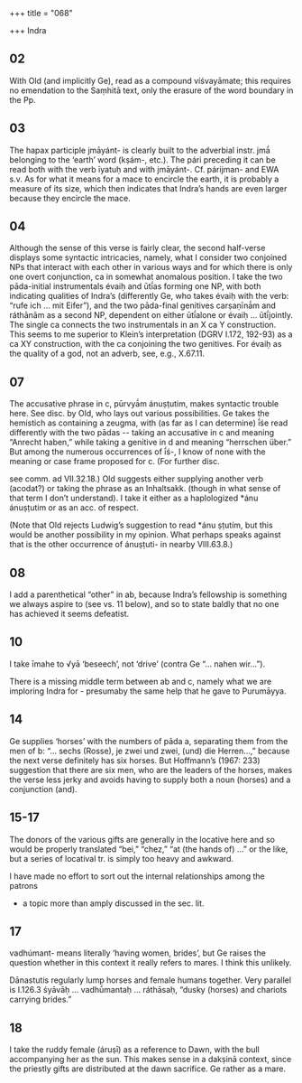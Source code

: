 +++
title = "068"

+++
Indra


## 02
With Old (and implicitly Ge), read as a compound víśvayāmate; this requires no emendation to the Saṃhitā text, only the erasure of the word boundary in the Pp.


## 03
The hapax participle jmāyánt- is clearly built to the adverbial instr. jmā́ belonging to the ‘earth’ word (kṣám-, etc.). The pári preceding it can be read both with the verb īyatuḥ and with jmāyánt-. Cf. párijman- and EWA s.v. As for what it means for a mace to encircle the earth, it is probably a measure of its size, which then indicates that Indra’s hands are even larger because they encircle the mace.


## 04
Although the sense of this verse is fairly clear, the second half-verse displays some syntactic intricacies, namely, what I consider two conjoined NPs that interact with each other in various ways and for which there is only one overt conjunction, ca in somewhat anomalous position. I take the two pāda-initial instrumentals évaiḥ and ūtī́as forming one NP, with both indicating qualities of Indra’s (differently Ge, who takes évaiḥ with the verb: “rufe ich … mit Eifer”), and the two pāda-final genitives carṣaṇīnā́m and ráthānām as a second NP, dependent on either ūtī́alone or évaiḥ … ūtī́jointly. The single ca connects the two instrumentals in an X ca Y construction. This seems to me superior to Klein’s interpretation (DGRV I.172, 192-93) as a ca XY construction, with the ca conjoining the two genitives. For évaiḥ as the quality of a god, not an adverb, see, e.g., X.67.11.


## 07
The accusative phrase in c, pūrvyā́m ánuṣṭutim, makes syntactic trouble here. See disc. by Old, who lays out various possibilities. Ge takes the hemistich as containing a zeugma, with (as far as I can determine) ī́śe read differently with the two pādas -- taking an accusative in c and meaning “Anrecht haben,” while taking a genitive in d and meaning “herrschen über.” But among the numerous occurrences of ī́ś-, I know of none with the meaning or case frame proposed for c. (For further disc.

see comm. ad VII.32.18.) Old suggests either supplying another verb (acodat?) or taking the phrase as an Inhaltsakk. (though in what sense of that term I don’t understand). I take it either as a haplologized *ánu ánuṣṭutim or as an acc. of respect.

(Note that Old rejects Ludwig’s suggestion to read *ánu ṣṭutím, but this would be another possibility in my opinion. What perhaps speaks against that is the other occurrence of ánuṣṭuti- in nearby VIII.63.8.)

## 08
I add a parenthetical “other” in ab, because Indra’s fellowship is something we always aspire to (see vs. 11 below), and so to state baldly that no one has achieved it seems defeatist.


## 10
I take īmahe to √yā ‘beseech’, not ‘drive’ (contra Ge “… nahen wir…”).

There is a missing middle term between ab and c, namely what we are imploring Indra for - presumaby the same help that he gave to Purumāyya.


## 14
Ge supplies ‘horses’ with the numbers of pāda a, separating them from the men of b: “… sechs (Rosse), je zwei und zwei, (und) die Herren…,” because the next verse definitely has six horses. But Hoffmann’s (1967: 233) suggestion that there are six men, who are the leaders of the horses, makes the verse less jerky and avoids having to supply both a noun (horses) and a conjunction (and).

## 15-17
The donors of the various gifts are generally in the locative here and so would be properly translated “bei,” “chez,” “at (the hands of) …” or the like, but a series of locatival tr. is simply too heavy and awkward.

I have made no effort to sort out the internal relationships among the patrons

- a topic more than amply discussed in the sec. lit.


## 17
vadhúmant- means literally ‘having women, brides’, but Ge raises the question whether in this context it really refers to mares. I think this unlikely.

Dānastutis regularly lump horses and female humans together. Very parallel is I.126.3 śyāvāḥ ... vadhū́mantaḥ ... ráthāsaḥ, “dusky (horses) and chariots carrying brides.”


## 18
I take the ruddy female (áruṣī) as a reference to Dawn, with the bull accompanying her as the sun. This makes sense in a dakṣinā context, since the priestly gifts are distributed at the dawn sacrifice. Ge rather as a mare.
